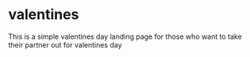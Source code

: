 # valentines

This is a simple valentines day landing page for those who want to take their partner out for valentines day
